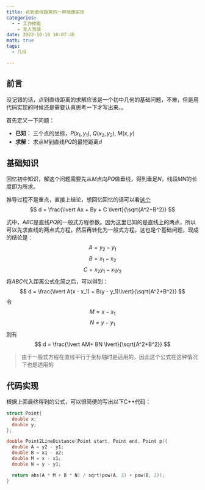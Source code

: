 ```yaml
---
title: 点到直线距离的一种简便实现
categories:
  - - 工作技能
    - 无人驾驶
date: 2022-10-18 16:07:46
math: true
tags:
  - 几何

---
```

## 前言
没记错的话，点到直线距离的求解应该是一个初中几何的基础问题，不难，但是用代码实现的时候还是需要认真思考一下才写出来。。

首先定义一下问题：
- **已知：** 三个点的坐标，$P(x_1, y_1)$, $Q(x_2, y_2)$, $M(x, y)$
- **求解：** 求点$M$到直线$PQ$的最短距离$d$

## 基础知识
回忆初中知识，解这个问题需要先从$M$点向$PQ$做垂线，得到垂足$N$，线段$MN$的长度即为所求。

推导过程不是重点，直接上结论，想回忆回忆的话可以看[这个](https://zhuanlan.zhihu.com/p/26307123)
$$
d = \frac{\lvert Ax + By + C \lvert}{\sqrt{A^2+B^2}}
$$

式中，$ABC$是直线$PQ$的一般式方程参数。因为这里已知的是直线上的两点，所以可以先求直线的两点式方程，然后再转化为一般式方程。这也是个基础问题，现成的结论是：
$$
A = y_2 - y_1
$$
$$
B = x_1 - x_2
$$
$$
C = x_2 y_1 - x_1 y_2
$$
将$ABC$代入距离公式化简之后，可以得到：
$$
d = \frac{\lvert A(x - x_1) + B(y - y_1)\lvert}{\sqrt{A^2+B^2}}
$$
令
$$
M = x - x_1
$$
$$
N = y - y_1
$$
则有
$$
d = \frac{\lvert AM+ BN \lvert}{\sqrt{A^2+B^2}}
$$
> 由于一般式方程在直线平行于坐标轴时是适用的，因此这个公式在这种情况下也是适用的

## 代码实现
根据上面最终得到的公式，可以很简便的写出以下C++代码：
```cpp
struct Point{
  double x;
  double y;
};

double Point2LineDistance(Point start, Point end, Point p){
  double A = y2 - y1;
  double B = x1 - x2;
  double M = x - x1;
  double N = y - y1;

  return abs(A * M + B * N) / sqrt(pow(A, 2) + pow(B, 2));
}
```